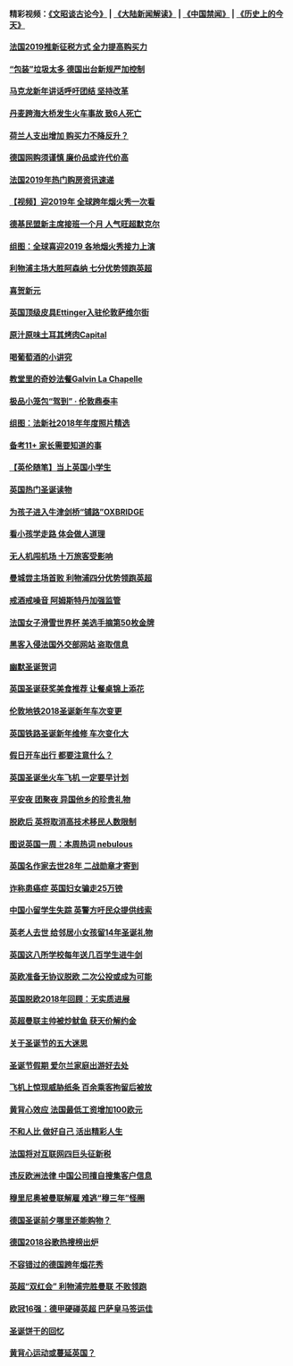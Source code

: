 #### 精彩视频：[《文昭谈古论今》](https://github.com/gfw-breaker/wenzhao/blob/master/README.md?t=01030630) | [《大陆新闻解读》](https://github.com/gfw-breaker/ntdtv-comedy/blob/master/README.md?t=01030630) | [《中国禁闻》](https://github.com/gfw-breaker/ntdtv-news/blob/master/README.md?t=01030630) | [《历史上的今天》](https://github.com/gfw-breaker/today-in-history/blob/master/README.md?t=01030630) 

#### [法国2019推新征税方式 全力提高购买力](../pages/nsc974/n10946987.md?t=01030630) 

#### [“包装”垃圾太多 德国出台新规严加控制](../pages/nsc974/n10948358.md?t=01030630) 

#### [马克龙新年讲话呼吁团结 坚持改革](../pages/nsc974/n10947012.md?t=01030630) 

#### [丹麦跨海大桥发生火车事故 致6人死亡](../pages/nsc974/n10948353.md?t=01030630) 

#### [荷兰人支出增加 购买力不降反升？](../pages/nsc974/n10948390.md?t=01030630) 

#### [德国网购须谨慎 廉价品或许代价高](../pages/nsc974/n10948233.md?t=01030630) 

#### [法国2019年热门购房资讯速递](../pages/nsc974/n10947033.md?t=01030630) 

#### [【视频】迎2019年 全球跨年烟火秀一次看](../pages/nsc974/n10946627.md?t=01030630) 

#### [德基民盟新主席接班一个月 人气旺超默克尔](../pages/nsc974/n10946634.md?t=01030630) 

#### [组图：全球喜迎2019 各地烟火秀接力上演](../pages/nsc974/n10945584.md?t=01030630) 

#### [利物浦主场大胜阿森纳 七分优势领跑英超](../pages/nsc974/n10945421.md?t=01030630) 

#### [喜贺新元](../pages/nsc974/n10936605.md?t=01030630) 

#### [英国顶级皮具Ettinger入驻伦敦萨维尔街](../pages/nsc974/n10936595.md?t=01030630) 

#### [原汁原味土耳其烤肉Capital](../pages/nsc974/n10936573.md?t=01030630) 

#### [喝葡萄酒的小讲究](../pages/nsc974/n10936535.md?t=01030630) 

#### [教堂里的奇妙法餐Galvin La Chapelle](../pages/nsc974/n10935913.md?t=01030630) 

#### [极品小笼包“驾到” · 伦敦鼎泰丰](../pages/nsc974/n10935791.md?t=01030630) 

#### [组图：法新社2018年年度照片精选](../pages/nsc974/n10935213.md?t=01030630) 

#### [备考11+ 家长需要知道的事](../pages/nsc974/n10934312.md?t=01030630) 

#### [【英伦随笔】当上英国小学生](../pages/nsc974/n10934305.md?t=01030630) 

#### [英国热门圣诞读物](../pages/nsc974/n10934285.md?t=01030630) 

#### [为孩子进入牛津剑桥“铺路”OXBRIDGE](../pages/nsc974/n10934233.md?t=01030630) 

#### [看小孩学走路 体会做人道理](../pages/nsc974/n10934169.md?t=01030630) 

#### [无人机闯机场  十万旅客受影响](../pages/nsc974/n10934028.md?t=01030630) 

#### [曼城尝主场首败 利物浦四分优势领跑英超](../pages/nsc974/n10932818.md?t=01030630) 

#### [戒酒戒噪音 阿姆斯特丹加强监管](../pages/nsc974/n10928070.md?t=01030630) 

#### [法国女子滑雪世界杯 美选手摘第50枚金牌](../pages/nsc974/n10927351.md?t=01030630) 

#### [黑客入侵法国外交部网站 盗取信息](../pages/nsc974/n10927269.md?t=01030630) 

#### [幽默圣诞贺词](../pages/nsc974/n10926672.md?t=01030630) 

#### [英国圣诞获奖美食推荐 让餐桌锦上添花](../pages/nsc974/n10926641.md?t=01030630) 

#### [伦敦地铁2018圣诞新年车次变更](../pages/nsc974/n10926629.md?t=01030630) 

#### [英国铁路圣诞新年维修 车次变化大](../pages/nsc974/n10926618.md?t=01030630) 

#### [假日开车出行 都要注意什么？](../pages/nsc974/n10926610.md?t=01030630) 

#### [英国圣诞坐火车飞机 一定要早计划](../pages/nsc974/n10926599.md?t=01030630) 

#### [平安夜 团聚夜 异国他乡的珍贵礼物](../pages/nsc974/n10925634.md?t=01030630) 

#### [脱欧后 英将取消高技术移民人数限制](../pages/nsc974/n10924981.md?t=01030630) 

#### [图说英国一周：本周热词 nebulous](../pages/nsc974/n10925020.md?t=01030630) 

#### [英国名作家去世28年 二战勋章才寄到](../pages/nsc974/n10925014.md?t=01030630) 

#### [诈称患癌症 英国妇女骗走25万镑](../pages/nsc974/n10925008.md?t=01030630) 

#### [中国小留学生失踪  英警方吁民众提供线索](../pages/nsc974/n10925001.md?t=01030630) 

#### [英老人去世 给邻居小女孩留14年圣诞礼物](../pages/nsc974/n10924997.md?t=01030630) 

#### [英国这八所学校每年送几百学生进牛剑](../pages/nsc974/n10924990.md?t=01030630) 

#### [英欧准备无协议脱欧 二次公投或成为可能](../pages/nsc974/n10923373.md?t=01030630) 

#### [英国脱欧2018年回顾：无实质进展](../pages/nsc974/n10923355.md?t=01030630) 

#### [英超曼联主帅被炒鱿鱼 获天价解约金](../pages/nsc974/n10922656.md?t=01030630) 

#### [关于圣诞节的五大迷思](../pages/nsc974/n10919864.md?t=01030630) 

#### [圣诞节假期 爱尔兰家庭出游好去处](../pages/nsc974/n10919966.md?t=01030630) 

#### [飞机上惊现威胁纸条 百余乘客拘留后被放](../pages/nsc974/n10920081.md?t=01030630) 

#### [黄背心效应 法国最低工资增加100欧元](../pages/nsc974/n10919737.md?t=01030630) 

#### [不和人比 做好自己 活出精彩人生](../pages/nsc974/n10920053.md?t=01030630) 

#### [法国将对互联网四巨头征新税](../pages/nsc974/n10919837.md?t=01030630) 

#### [违反欧洲法律 中国公司擅自搜集客户信息](../pages/nsc974/n10918199.md?t=01030630) 

#### [穆里尼奥被曼联解雇 难逃“穆三年”怪圈](../pages/nsc974/n10919101.md?t=01030630) 

#### [德国圣诞前夕哪里还能购物？](../pages/nsc974/n10918186.md?t=01030630) 

#### [德国2018谷歌热搜榜出炉](../pages/nsc974/n10918077.md?t=01030630) 

#### [不容错过的德国跨年烟花秀](../pages/nsc974/n10917989.md?t=01030630) 

#### [英超“双红会” 利物浦完胜曼联 不败领跑](../pages/nsc974/n10917557.md?t=01030630) 

#### [欧冠16强：德甲硬碰英超 巴萨皇马签运佳](../pages/nsc974/n10917207.md?t=01030630) 

#### [圣诞饼干的回忆](../pages/nsc974/n10916160.md?t=01030630) 

#### [黄背心运动或蔓延英国？](../pages/nsc974/n10915769.md?t=01030630) 

